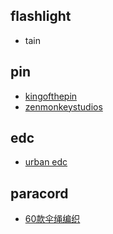 
## flashlight

+ tain

## pin

+ [kingofthepin](https://kingofthepin.com/)
+ [zenmonkeystudios](https://www.zenmonkeystudios.com/collections/all)

## edc
+ [urban edc](https://urbanedcsupply.com/collections/all-available)


## paracord
+ [60款伞绳编织](http://www.360doc.com/content/16/1229/01/16156855_618553052.shtml)